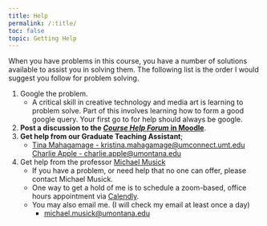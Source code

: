 ```yaml
---
title: Help
permalink: /:title/
toc: false
topic: Getting Help
---
```


When you have problems in this course, you have a number of solutions available to assist you in solving them. The following list is the order I would suggest you follow for problem solving.

1. Google the problem.
    - A critical skill in creative technology and media art is learning to problem solve. Part of this involves learning how to form a good google query. Your first go to for help should always be google.
2. **Post a discussion to the [_Course Help Forum_ in Moodle](https://moodle.umt.edu/mod/hsuforum/view.php?id=1955054)**.
3. **Get help from our Graduate Teaching Assistant**;
	- [Tina Mahagamage - kristina.mahagamage@umconnect.umt.edu<br/>Charlie Apple - charlie.apple@umontana.edu](mailto:kristina.mahagamage@umconnect.umt.edu,charlie.apple@umontana.edu?subject=340%20Question)
4. Get help from the professor [Michael Musick]({{site.baseurl}}/instructors/)
    - If you have a problem, or need help that no one can offer, please contact Michael Musick.
    - One way to get a hold of me is to schedule a zoom-based, office hours appointment via [Calendly]({{site.baseurl}}/instructors/#Office-Hours).
    - You may also email me. (I will check my email at least once a day)
		- [michael.musick@umontana.edu](mailto:michael.musick@umontana.edu?subject=340%20Question)
